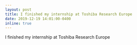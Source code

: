 ```yaml
---
layout: post
title: I finished my internship at Toshiba Research Europe
date: 2019-12-19 14:01:00-0400
inline: true
---
```

I finished my internship at Toshiba Research Europe
